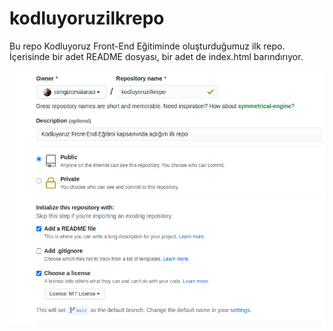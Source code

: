 # kodluyoruzilkrepo
Bu repo Kodluyoruz Front-End Eğitiminde oluşturduğumuz ilk repo. İçerisinde bir adet README dosyası, bir adet de index.html barındırıyor.




![](https://github.com/Kodluyoruz/taskforce/blob/main/git/odev1/figures/github.png?raw=true)


